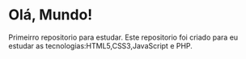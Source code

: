 # Olá, Mundo!
 Primeirro repositorio para estudar.
 Este repositorio foi criado para eu estudar as tecnologias:HTML5,CSS3,JavaScript e PHP.
